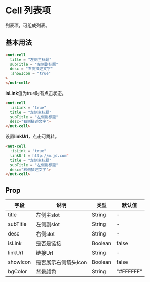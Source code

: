 # Cell 列表项

列表项，可组成列表。

## 基本用法

```html
<nut-cell 
  title = "左侧主标题" 
  subTitle = "左侧副标题"
  desc = "右侧描述文字"
  :showIcon = "true"
>
</nut-cell>
```

**isLink**值为true时有点击状态。

```html
<nut-cell 
  :isLink = "true"
  title = "左侧主标题"
  subTitle = "左侧副标题"
  desc="右侧描述文字">
</nut-cell>
```

设置**linkUrl**，点击可跳转。

```html
<nut-cell 
  :isLink = "true"
  linkUrl = http://m.jd.com"
  title = "左侧主标题" 
  subTitle = "左侧副标题"
  desc="右侧描述文字">
</nut-cell>
```

## Prop

| 字段 | 说明 | 类型 | 默认值
|----- | ----- | ----- | ----- 
| title | 左侧主slot | String | -
| subTitle | 左侧副slot | String | -
| desc | 右侧slot | String | -
| isLink | 是否是链接 | Boolean | false
| linkUrl | 链接Url | String | -
| showIcon | 是否展示右侧箭头Icon | Boolean | false
| bgColor | 背景颜色 | String | "#FFFFFF"
